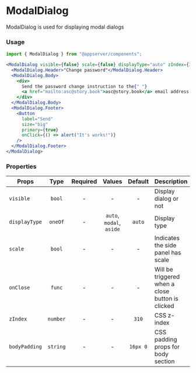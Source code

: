 # ModalDialog

ModalDialog is used for displaying modal dialogs

### Usage

```js
import { ModalDialog } from "@appserver/components";
```

```jsx
<ModalDialog visible={false} scale={false} displayType="auto" zIndex={310}>
  <ModalDialog.Header>"Change password"</ModalDialog.Header>
  <ModalDialog.Body>
    <div>
      Send the password change instruction to the{" "}
      <a href="mailto:asc@story.book">asc@story.book</a> email address
    </div>
  </ModalDialog.Body>
  <ModalDialog.Footer>
    <Button
      label="Send"
      size="big"
      primary={true}
      onClick={() => alert("It's works!")}
    />
  </ModalDialog.Footer>
</ModalDialog>
```

### Properties

| Props         |   Type   | Required |          Values          | Default  | Description                                      |
| ------------- | :------: | :------: | :----------------------: | :------: | ------------------------------------------------ |
| `visible`     |  `bool`  |    -     |            -             |    -     | Display dialog or not                            |
| `displayType` | `oneOf`  |    -     | `auto`, `modal`, `aside` |  `auto`  | Display type                                     |
| `scale`       |  `bool`  |    -     |            -             |    -     | Indicates the side panel has scale               |
| `onClose`     |  `func`  |    -     |            -             |    -     | Will be triggered when a close button is clicked |
| `zIndex`      | `number` |    -     |            -             |  `310`   | CSS z-index                                      |
| `bodyPadding` | `string` |    -     |            -             | `16px 0` | CSS padding props for body section               |
